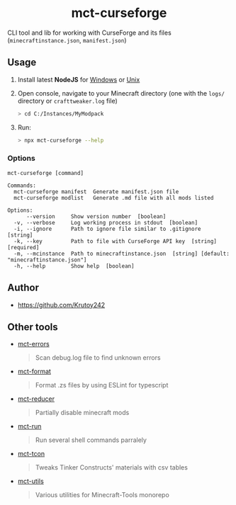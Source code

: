 <h1 align="center">mct-curseforge</h1>

CLI tool and lib for working with CurseForge and its files (`minecraftinstance.json`, `manifest.json`)

<!-- extended_desc --><!-- /extended_desc -->

## Usage

1. Install latest **NodeJS** for [Windows](https://nodejs.org/en/download/current/) or [Unix](https://nodejs.org/en/download/package-manager/)
   
2. Open console, navigate to your Minecraft directory (one with the `logs/` directory or `crafttweaker.log` file)
   ```sh
   > cd C:/Instances/MyModpack
   ```

3. Run:
    ```sh
    > npx mct-curseforge --help
    ```

### Options

```shell
mct-curseforge [command]

Commands:
  mct-curseforge manifest  Generate manifest.json file
  mct-curseforge modlist   Generate .md file with all mods listed

Options:
      --version     Show version number  [boolean]
  -v, --verbose     Log working process in stdout  [boolean]
  -i, --ignore      Path to ignore file similar to .gitignore  [string]
  -k, --key         Path to file with CurseForge API key  [string] [required]
  -m, --mcinstance  Path to minecraftinstance.json  [string] [default: "minecraftinstance.json"]
  -h, --help        Show help  [boolean]
```

## Author

* https://github.com/Krutoy242

## Other tools

- [mct-errors](https://github.com/Krutoy242/mc-tools/tree/master/packages/errors)
  > Scan debug.log file to find unknown errors
- [mct-format](https://github.com/Krutoy242/mc-tools/tree/master/packages/format)
  > Format .zs files by using ESLint for typescript
- [mct-reducer](https://github.com/Krutoy242/mc-tools/tree/master/packages/reducer)
  > Partially disable minecraft mods
- [mct-run](https://github.com/Krutoy242/mc-tools/tree/master/packages/run)
  > Run several shell commands parralely
- [mct-tcon](https://github.com/Krutoy242/mc-tools/tree/master/packages/tcon)
  > Tweaks Tinker Constructs' materials with csv tables
- [mct-utils](https://github.com/Krutoy242/mc-tools/tree/master/packages/utils)
  > Various utilities for Minecraft-Tools monorepo
